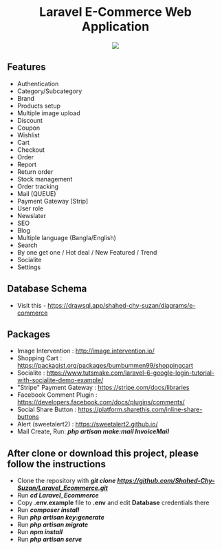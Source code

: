 <div align="center">
  
# Laravel E-Commerce Web Application

</div>

<p align="center"><img src="https://miro.medium.com/max/2800/1*l93HjLEwJ2LetGKqWPws5A.png"></p>

## Features

- Authentication
- Category/Subcategory
- Brand
- Products setup
- Multiple image upload
- Discount
- Coupon
- Wishlist
- Cart
- Checkout
- Order
- Report
- Return order
- Stock management
- Order tracking
- Mail (QUEUE)
- Payment Gateway [Strip] 
- User role
- Newslater
- SEO
- Blog
- Multiple language (Bangla/English)
- Search
- By one get one / Hot deal / New Featured / Trend
- Socialite
- Settings

## Database Schema

- Visit this - https://drawsql.app/shahed-chy-suzan/diagrams/e-commerce

## Packages

- Image Intervention : http://image.intervention.io/
- Shopping Cart      : https://packagist.org/packages/bumbummen99/shoppingcart
- Socialite          : https://www.tutsmake.com/laravel-6-google-login-tutorial-with-socialite-demo-example/
- "Stripe" Payment Gateway : https://stripe.com/docs/libraries
- Facebook Comment Plugin : https://developers.facebook.com/docs/plugins/comments/
- Social Share Button : https://platform.sharethis.com/inline-share-buttons
- Alert (sweetalert2) : https://sweetalert2.github.io/
- Mail Create, Run: **_php artisan make:mail InvoiceMail_**

## After clone or download this project, please follow the instructions

- Clone the repository with **_git clone https://github.com/Shahed-Chy-Suzan/Laravel_Ecommerce.git_**
- Run **_cd Laravel_Ecommerce_**
- Copy **.env.example** file to **.env** and edit **Database** credentials there
- Run **_composer install_**
- Run **_php artisan key:generate_**
- Run **_php artisan migrate_**
- Run **_npm install_**
- Run **_php artisan serve_**
